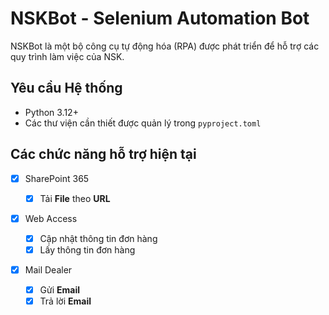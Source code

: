 # NSKBot - Selenium Automation Bot

NSKBot là một bộ công cụ tự động hóa (RPA) được phát triển để hỗ trợ các quy trình làm việc của NSK.

## Yêu cầu Hệ thống

- Python 3.12+
- Các thư viện cần thiết được quản lý trong `pyproject.toml`

## Các chức năng hỗ trợ hiện tại

- [x] SharePoint 365

  - [x] Tải **File** theo **URL**

- [x] Web Access

  - [x] Cập nhật thông tin đơn hàng
  - [x] Lấy thông tin đơn hàng

- [x] Mail Dealer

  - [x] Gửi **Email**
  - [x] Trả lời **Email**
